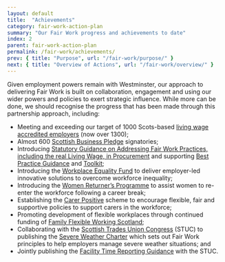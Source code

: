 ```yaml
---
layout: default
title:  "Achievements"
category: fair-work-action-plan
summary: "Our Fair Work progress and achievements to date"
index: 2
parent: fair-work-action-plan
permalink: /fair-work/achievements/
prev: { title: "Purpose", url: "/fair-work/purpose/" }
next: { title: "Overview of Actions", url: "/fair-work/overview/" }
---
```


Given employment powers remain with Westminster, our approach to delivering Fair Work is built on collaboration, engagement and using our wider powers and policies to exert strategic influence.  While more can be done, we should recognise the progress that has been made through this partnership approach, including:
* Meeting and exceeding our target of 1000 Scots-based [living wage accredited employers](https://scottishlivingwage.org/) (now over 1300);
* Almost 600 [Scottish Business Pledge](https://scottishbusinesspledge.scot/) signatories;
* Introducing [Statutory Guidance on Addressing Fair Work Practices, including the real Living Wage, in Procurement](https://www.gov.scot/publications/statutory-guidance-selection-tenderers-award-contracts-addressing-fair-work-practices/) and supporting [Best Practice Guidance](https://beta.gov.scot/publications/addressing-fair-work-practices-including-real-living-wage-procurement-best/) and [Toolkit](https://beta.gov.scot/publications/addressing-fair-work-practices-including-real-living-wage-procurement-best/);
* Introducing the [Workplace Equality Fund](https://www.impactfundingpartners.com/our-funds/workplace-equality-fund) to deliver employer-led innovative solutions to overcome workforce inequality; 
* Introducing the [Women Returner’s Programme](http://www.employabilityinscotland.com/key-clients/women-and-work/women-returners/) to assist women to re-enter the workforce following a career break;
* Establishing the [Carer Positive](http://www.carerpositive.org/) scheme to encourage flexible, fair and supportive policies to support carers in the workforce;
* Promoting development of flexible workplaces through continued funding of [Family Flexible Working Scotland](https://www.familyfriendlyworkingscotland.org.uk/); 
* Collaborating with the [Scottish Trades Union Congress](http://www.stuc.org.uk/) (STUC) to publishing the [Severe Weather Charter](https://www.gov.scot/publications/severe-weather-charter/) which sets out Fair Work principles to help employers manage severe weather situations; and
* Jointly publishing the [Facility Time Reporting Guidance](https://www.gov.scot/publications/guidance-facility-time-reporting-public-sector-employers/) with the STUC.
